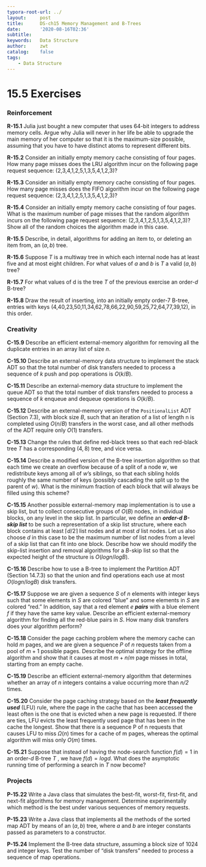 ```yaml
---
typora-root-url: ../
layout:     post
title:      DS-ch15 Memory Management and B-Trees
date:       '2020-08-16T02:36'
subtitle:   
keywords:   Data Structure
author:     zwt
catalog:    false
tags:
    - Data Structure
---
```


# 15.5 Exercises

### Reinforcement

**R-15.1** Julia just bought a new computer that uses 64-bit integers to address memory cells. Argue why Julia will never in her life be able to upgrade the main memory of her computer so that it is the maximum-size possible, assuming that you have to have distinct atoms to represent different bits.

**R-15.2** Consider an initially empty memory cache consisting of four pages. How many page misses does the LRU algorithm incur on the following page request sequence: (2,3,4,1,2,5,1,3,5,4,1,2,3)?

**R-15.3** Consider an initially empty memory cache consisting of four pages. How many page misses does the FIFO algorithm incur on the following page request sequence: (2,3,4,1,2,5,1,3,5,4,1,2,3)?

**R-15.4** Consider an initially empty memory cache consisting of four pages. What is the maximum number of page misses that the random algorithm incurs on the following page request sequence: (2,3,4,1,2,5,1,3,5,4,1,2,3)? Show all of the random choices the algorithm made in this case.

**R-15.5** Describe, in detail, algorithms for adding an item to, or deleting an item from, an $(a,b)$ tree.

**R-15.6** Suppose *T* is a multiway tree in which each internal node has at least five and at most eight children. For what values of *a* and *b* is $T$ a valid $(a,b)$ tree?

**R-15.7** For what values of d is the tree $T$ of the previous exercise an order-*d* B-tree?

**R-15.8** Draw the result of inserting, into an initially empty order-7 B-tree, entries with keys (4,40,23,50,11,34,62,78,66,22,90,59,25,72,64,77,39,12), in this order.  <!--more-->

### Creativity

**C-15.9** Describe an efficient external-memory algorithm for removing all the duplicate entries in an array list of size *n*.

**C-15.10** Describe an external-memory data structure to implement the stack ADT so that the total number of disk transfers needed to process a sequence of *k* push and pop operations is $O(k/B)$.

**C-15.11** Describe an external-memory data structure to implement the queue ADT so that the total number of disk transfers needed to process a sequence of *k* enqueue and dequeue operations is $O(k/B)$.

**C-15.12** Describe an external-memory version of the `PositionalList` ADT (Section 7.3), with block size *B*, such that an iteration of a list of length n is completed using $O(n/B)$ transfers in the worst case, and all other methods of the ADT require only $O(1)$ transfers.  

**C-15.13** Change the rules that define red-black trees so that each red-black tree *T* has a corresponding $(4,8)$ tree, and vice versa.

**C-15.14** Describe a modified version of the B-tree insertion algorithm so that each time we create an overflow because of a split of a node *w*, we redistribute keys among all of *w*’s siblings, so that each sibling holds roughly the same number of keys (possibly cascading the split up to the parent of *w*). What is the minimum fraction of each block that will always be filled using this scheme?

**C-15.15** Another possible external-memory map implementation is to use a skip list, but to collect consecutive groups of $O(B)$ nodes, in individual blocks, on any level in the skip list. In particular, we define an ***order-d B-skip list*** to be such a representation
of a skip list structure, where each block contains at least $⌈d/2⌉$ list nodes and at most *d* list nodes. Let us also choose *d* in this case to be the maximum number of list nodes from a level of a skip list that can fit into one block. Describe how we should modify the skip-list insertion and removal algorithms for a *B*-skip list so that the expected height of the structure is $O(logn/logB)$.

**C-15.16** Describe how to use a B-tree to implement the Partition ADT (Section 14.7.3) so that the union and find operations each use at most $O(logn/logB)$ disk transfers.

**C-15.17** Suppose we are given a sequence *S* of *n* elements with integer keys such that some elements in *S* are colored “blue” and some elements in *S* are colored “red.” In addition, say that a red element *e* ***pairs*** with a blue element *f* if they have the same key value. Describe an efficient external-memory algorithm for finding all the red-blue pairs in *S*. How many disk transfers does your algorithm perform?

**C-15.18** Consider the page caching problem where the memory cache can hold *m* pages, and we are given a sequence *P* of *n* requests taken from a pool of $m + 1$ possible pages. Describe the optimal strategy for the offline algorithm and show that it
causes at most $m + n/m$ page misses in total, starting from an empty cache.

**C-15.19** Describe an efficient external-memory algorithm that determines whether an array of *n* integers contains a value occurring more than *n/2* times.

**C-15.20** Consider the page caching strategy based on the ***least frequently used*** (LFU) rule, where the page in the cache that has been accessed the least often is the one that is evicted when a new page is requested. If there are ties, LFU evicts the least frequently used page that has been in the cache the longest. Show that there is a sequence P of n requests that causes LFU to miss $Ω(n)$ times for a cache of m pages, whereas the optimal algorithm will miss only $O(m)$ times.

**C-15.21** Suppose that instead of having the node-search function $f (d) = 1$ in an order-*d* B-tree *T* , we have $f (d) = logd$. What does the asymptotic running time of performing a search in *T* now become?  

### Projects

**P-15.22** Write a Java class that simulates the best-fit, worst-fit, first-fit, and next-fit algorithms for memory management. Determine experimentally which method is the best under various sequences of memory requests.  

**P-15.23** Write a Java class that implements all the methods of the sorted map ADT by means of an $(a,b)$ tree, where *a* and *b* are integer constants passed as parameters to a constructor.

**P-15.24** Implement the B-tree data structure, assuming a block size of 1024 and integer keys. Test the number of “disk transfers” needed to process a sequence of map operations.  